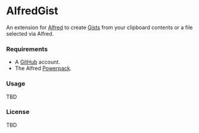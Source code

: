 # AlfredGist

An extension for [Alfred](http://www.alfredapp.com/) to create [Gists](https://gist.github.com/) from your clipboard contents or a file selected via Alfred.

### Requirements

- A [GitHub](http://github.com) account.
- The Alfred [Powerpack](http://www.alfredapp.com/powerpack/).

### Usage

TBD

### License

TBD
